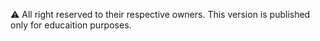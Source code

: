 :warning: All right reserved to their respective owners.
This version is published only for educaition purposes.
